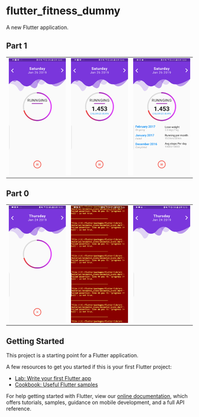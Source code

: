 # flutter_fitness_dummy

A new Flutter application.


## Part 1

<div style="text-align: center">
  <table>
    <tr>
      <td style="text-align: center">
        <img src="https://github.com/JAICHANGPARK/flutter_fitness_dummy/blob/master/screen_capture/pt1/device-2019-01-26-124347.png" width="200">
      </td>
      <td style="text-align: center">
        <img src="https://github.com/JAICHANGPARK/flutter_fitness_dummy/blob/master/screen_capture/pt1/device-2019-01-26-124626.png" width="200">
      </td>
      <td style="text-align: center">
        <img src="https://github.com/JAICHANGPARK/flutter_fitness_dummy/blob/master/screen_capture/pt1/device-2019-01-26-125444.png" width="200">
      </td> 
    </tr>
  </table>
</div>


## Part 0

<div style="text-align: center">
  <table>
    <tr>
      <td style="text-align: center">
        <img src="https://github.com/JAICHANGPARK/flutter_fitness_dummy/blob/master/screen_capture/pt0/device-2019-01-24-231044.png" width="200">
      </td>
      <td style="text-align: center">
        <img src="https://github.com/JAICHANGPARK/flutter_fitness_dummy/blob/master/screen_capture/pt0/device-2019-01-24-230557.png" width="200">
      </td>
      <td style="text-align: center">
        <img src="https://github.com/JAICHANGPARK/flutter_fitness_dummy/blob/master/screen_capture/pt0/device-2019-01-24-221304.png" width="200">
      </td> 
    </tr>
  </table>
</div>



## Getting Started

This project is a starting point for a Flutter application.

A few resources to get you started if this is your first Flutter project:

- [Lab: Write your first Flutter app](https://flutter.io/docs/get-started/codelab)
- [Cookbook: Useful Flutter samples](https://flutter.io/docs/cookbook)

For help getting started with Flutter, view our 
[online documentation](https://flutter.io/docs), which offers tutorials, 
samples, guidance on mobile development, and a full API reference.
